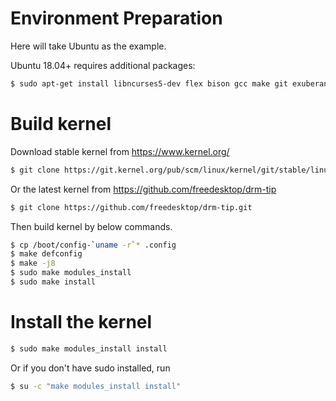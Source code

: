 # Environment Preparation
Here will take Ubuntu as the example.

Ubuntu 18.04+ requires additional packages:
```bash 
$ sudo apt-get install libncurses5-dev flex bison gcc make git exuberant-ctags bc libssl-dev
```
# Build kernel
Download stable kernel from https://www.kernel.org/
```bash 
$ git clone https://git.kernel.org/pub/scm/linux/kernel/git/stable/linux.git
```
Or the latest kernel from https://github.com/freedesktop/drm-tip
```bash 
$ git clone https://github.com/freedesktop/drm-tip.git
```
Then build kernel by below commands.
```bash
$ cp /boot/config-`uname -r`* .config
$ make defconfig
$ make -j8
$ sudo make modules_install
$ sudo make install
```
# Install the kernel
```bash
$ sudo make modules_install install
```
Or if you don't have sudo installed, run
```bash
$ su -c "make modules_install install"
```